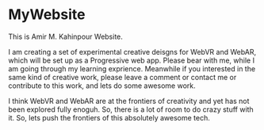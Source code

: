 # MyWebsite
This is Amir M. Kahinpour Website. 

I am creating a set of experimental creative deisgns for WebVR and WebAR, which will be set up as a Progressive web app. Please bear with me, while I am going through my learning exprience. 
Meanwhile if you interested in the same kind of creative work, please leave a comment or contact me or contribute to this work, and lets do some awesome work.

I think WebVR and WebAR are at the frontiers of creativity and yet has not been explored fully enoguh. So, there is a lot of room to do crazy stuff with it. So, lets push the frontiers of this absolutely awesome tech.
